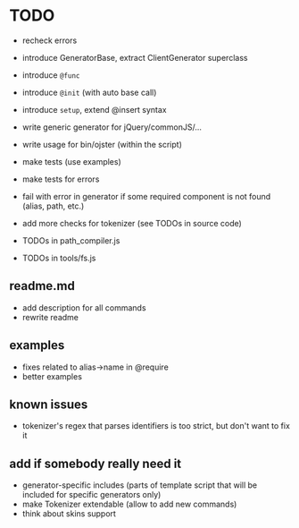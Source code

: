 # TODO

* recheck errors
* introduce GeneratorBase, extract ClientGenerator superclass

* introduce `@func`
* introduce `@init` (with auto base call)
* introduce `setup`, extend @insert syntax

* write generic generator for jQuery/commonJS/...
* write usage for bin/ojster (within the script)


* make tests (use examples)
* make tests for errors

* fail with error in generator if some required component is not found (alias, path, etc.)
* add more checks for tokenizer (see TODOs in source code)
* TODOs in path_compiler.js
* TODOs in tools/fs.js

## readme.md

* add description for all commands
* rewrite readme

## examples

* fixes related to alias->name in @require
* better examples

## known issues

* tokenizer's regex that parses identifiers is too strict, but don't want to fix it

## add if somebody really need it

* generator-specific includes (parts of template script that will be included for specific generators only)
* make Tokenizer extendable (allow to add new commands)
* think about skins support
